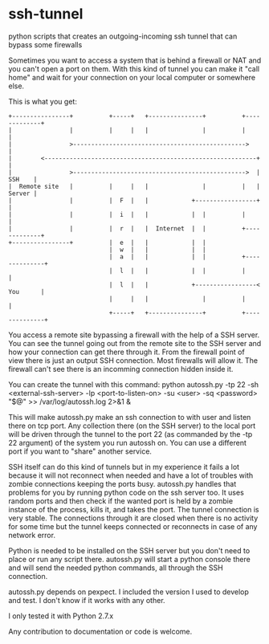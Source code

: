# ssh-tunnel
python scripts that creates an outgoing-incoming ssh tunnel that can bypass some firewalls

Sometimes you want to access a system that is behind a firewall or NAT and you can't open a port on them.
With this kind of tunnel you can make it "call home" and wait for your connection on your local computer or somewhere else.

This is what you get:

    +----------------+          +-----+   +---------------+          +-------------+
    |                |          |     |   |               |          |             |
    |                >------------------------------------------------>            |
    |        <-----------------------------------------------------------+         |
    |                >------------------------------------------------>  |  SSH    |
    |  Remote site   |          |     |   |               |          |   |  Server |
    |                |          |  F  |   |            +-----------------+         |
    |                |          |  i  |   |            |  |          |             |
    |                |          |  r  |   |  Internet  |  |          +-------------+
    +----------------+          |  e  |   |            |  |
                                |  w  |   |            |  |
                                |  a  |   |            |  |          +--------------+
                                |  l  |   |            |  |          |              |
                                |  l  |   |            +-----------------< You      |
                                |     |   |               |          |              |
                                +-----+   +---------------+          +--------------+


You access a remote site bypassing a firewall with the help of a SSH server.
You can see the tunnel going out from the remote site to the SSH server and how your connection can get there through it. From the firewall point of view there is just an output SSH connection. Most firewalls will allow it. The firewall can't see there is an incomming connection hidden inside it.

You can create the tunnel with this command:
  python autossh.py -tp 22 -sh &lt;external-ssh-server> -lp &lt;port-to-listen-on> -su &lt;user> -sq &lt;password> "$@" >> /var/log/autossh.log 2>&1 &

This will make autossh.py make an ssh connection to <external-ssh-server> with user <user> and listen there on <port-to-listen-on> tcp port. Any collection there (on the SSH server) to the local <port-to-listen-on> port will be driven through the tunnel to the port 22 (as commanded by the -tp 22 argument) of the system you run autossh on. You can use a different port if you want to "share" another service.

SSH itself can do this kind of tunnels but in my experience it fails a lot because it will not reconnect when needed and have a lot of troubles with zombie connections keeping the ports busy. autossh.py handles that problems for you by running python code on the ssh server too.
It uses random ports and then check if the wanted port is held by a zombie instance of the process, kills it, and takes the port.
The tunnel connection is very stable. The connections through it are closed when there is no activity for some time but the tunnel keeps connected or reconnects in case of any network error.

Python is needed to be installed on the SSH server but you don't need to place or run any script there. autossh.py will start a python console there and will send the needed python commands, all through the SSH connection.

autossh.py depends on pexpect. I included the version I used to develop and test. I don't know if it works with any other.

I only tested it with Python 2.7.x

Any contribution to documentation or code is welcome.
